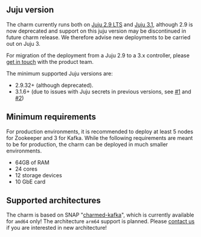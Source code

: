 ## Juju version

The charm currently runs both on [Juju 2.9 LTS](https://github.com/juju/juju/releases) and [Juju 3.1](https://github.com/juju/juju/releases), although 2.9 is now deprecated and support on this juju version may be discontinued in future charm release. We therefore advise new deployments to be carried out on Juju 3. 

For migration of the deployment from a Juju 2.9 to a 3.x controller, please [get in touch](/t/13107) with the product team. 

The minimum supported Juju versions are:

* 2.9.32+ (although deprecated).
* 3.1.6+ (due to issues with Juju secrets in previous versions, see [#1](https://bugs.launchpad.net/juju/+bug/2029285) and [#2](https://bugs.launchpad.net/juju/+bug/2029282))

## Minimum requirements

For production environments, it is recommended to deploy at least 5 nodes for Zookeeper and 3 for Kafka. While the following requirements are meant to be for production, the charm can be deployed in much smaller environments.

- 64GB of RAM
- 24 cores
- 12 storage devices
- 10 GbE card

## Supported architectures

The charm is based on SNAP "[charmed-kafka](https://snapcraft.io/charmed-kafka)", which is currently available for `amd64` only! The architecture `arm64` support is planned. Please [contact us](/t/13107) if you are interested in new architecture!